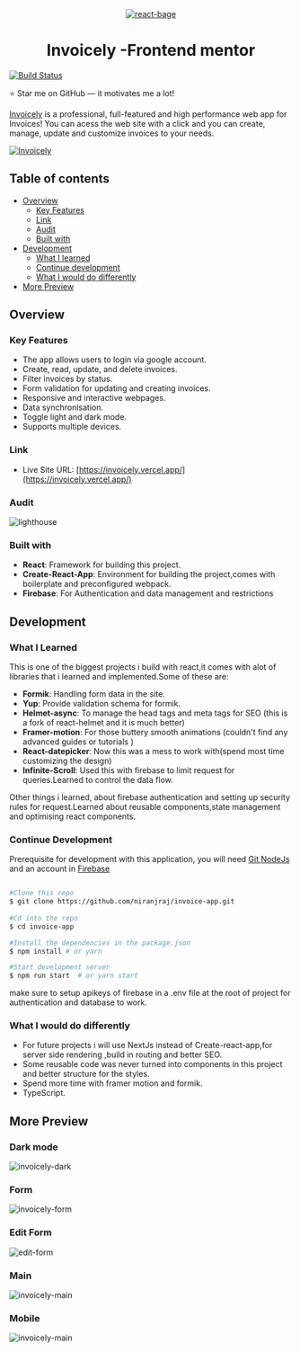 <div align="center">
    <a href="https://reactjs.org/" >
       <img src="https://img.shields.io/badge/React-20232A?style=for-the-badge&logo=react&logoColor=61DAFB" align="center" alt="react-bage"/>
     </a>                                    
</div>

<h1 align="center">Invoicely -Frontend mentor</h1>
                  
 [![Build Status](https://travis-ci.org/niranjraj/invoice-app.png?branch=master)](https://travis-ci.org/niranjraj/invoice-app)

                  

<div align="center">
 
</div>                  

:star: Star me on GitHub — it motivates me a lot!

[Invoicely](https://invoicely.vercel.app/) is a professional, full-featured and
high performance web app for Invoices! You can acess the web site with a click and you can create, manage, update
and customize invoices to your needs.

[![Invoicely](InvoicelyLight.png)](https://invoicely.vercel.app/)

## Table of contents

- [Overview](#overview)
  - [Key Features](#key-features)
  - [Link](#link)
  - [Audit](#audit)
  - [Built with](#built-with)
- [Development](#development)
  - [What I learned](#what-i-learned)
  - [Continue development](#continue-development)
  - [What I would do differently](#what-i-would-do-differently)
- [More Preview](#more-preview)  


## Overview

### Key Features

   - The app allows users to login via google account.
   - Create, read, update, and delete invoices.
   - Filter invoices by status.
   - Form validation for updating and creating invoices.
   - Responsive and interactive webpages.
   - Data synchronisation.
   - Toggle light and dark mode.
   - Supports multiple devices.

### Link
- Live Site URL: [https://invoicely.vercel.app/](https://invoicely.vercel.app/)

### Audit
  ![lighthouse](lighthouseAudit.png)    

### Built with
   - **React**: Framework for building this project.
   - **Create-React-App**: Environment for building the project,comes with boilerplate and preconfigured webpack.
   - **Firebase**: For Authentication and  data management and restrictions

## Development

### What I Learned
   This is one of the biggest projects i build with react,it comes with alot of libraries that i learned and implemented.Some of these are:
   
   - **Formik**: Handling form data  in the site.
   - **Yup**: Provide validation schema for formik.
   - **Helmet-async**: To manage the head tags and meta tags for SEO (this is a fork of react-helmet and it is much better)
   - **Framer-motion**: For those buttery smooth animations (couldn't find any advanced guides or tutorials )
   - **React-datepicker**: Now this was a mess to work with(spend most time customizing the design)
   - **Infinite-Scroll**: Used this with firebase to limit request for queries.Learned to control the data flow.
                  
  Other things i learned, about firebase authentication and setting up security rules for request.Learned about reusable components,state management and   optimising react components.

### Continue Development
   Prerequisite for development with this application, you will need [Git](https://git-scm.com/),[NodeJs](https://nodejs.org/en/) and an account in [Firebase](https://firebase.google.com/)

   ```bash

   #Clone this repo
   $ git clone https://github.com/niranjraj/invoice-app.git
    
   #Cd into the repo
   $ cd invoice-app

   #Install the dependencies in the package.json
   $ npm install # or yarn

   #Start development server
   $ npm run start  # or yarn start

   ```
   make sure to setup apikeys of firebase in a .env file at the root of project for authentication and database to work.

### What I would do differently
   - For future projects i will use NextJs instead of Create-react-app,for server side rendering ,build in routing and better SEO.
   - Some reusable code was never turned into components in this project and better structure for the styles.
   - Spend more time with framer motion and formik.
   - TypeScript.

## More Preview

### Dark mode 
   ![invoicely-dark](InvoicelyDark.png)   

### Form 
   ![invoicely-form](InvoicelyForm.png)    

### Edit Form
   ![edit-form](EditInvoicely.png)   

### Main 
   ![invoicely-main](InvoicelyMain.png)  

### Mobile
   ![invoicely-main](InvoicelyMobile.png)  

